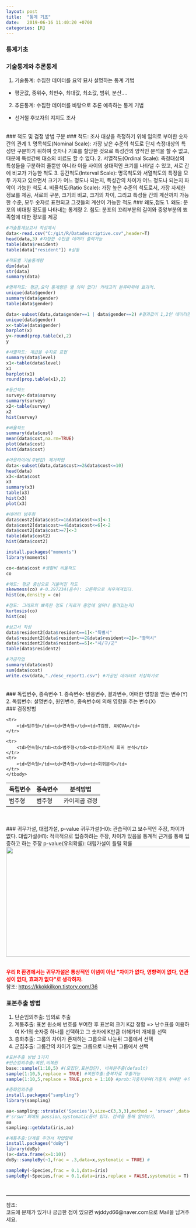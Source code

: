 ```yaml
---
layout: post
title:  "통계 기초"
date:   2019-06-16 11:40:20 +0700
categories: [R]
---
```


###  통계기초
###  기술통계와 추론통계
1. 기술통계: 수집한 데이터를 요약 묘사 설명하는 통계 기법
 - 평균값, 중위수, 최빈수, 최대값, 최소값, 범위, 분산....
2. 추론통계: 수집한 데이터를 바탕으로 추론 예측하는 통계 기법
 - 선거철 후보자의 지지도 조사
<br>
###  척도 및 검정 방법 구분
###  척도: 조사 대상을 측정하기 위해 임의로 부여한 숫자간의 관계
1. 명목척도(Nominal Scale): 가장 낮은 수준의 척도로 단지 측정대상의 특성만 구분하기 위하여 숫자나 기호를 할당한 것으로 특성간의 양적인 분석을 할 수 없고, 때문에 특성간에 대소의 비료도 할 수 없다.
2. 서열척도(Ordinal Scale): 측정대상의 특성들을 구분하여 줄뿐만 아니라 이들 사이의 상대적인 크기를 나타낼 수 있고, 서로 간에 비교가 가능한 척도
3. 등간척도(Interval Scale): 명목척도와 서열척도의 특징을 모두 가지고 있으면서 크기가 어느 정도나 되는지, 특성간의 차이가 어느 정도나 되는지 파악이 가능한 척도
4. 비율척도(Ratio Scale): 가장 높은 수준의 척도로서, 가장 자세한 정보를 제공, 서로의 구분, 크기의 비교, 크기의 차이, 그리고 특성들 간의 계산까지 가능한 수준, 모두 숫자로 표현되고 그것들의 계산이 가능한 척도
###  왜도,첨도
1. 왜도: 분포의 비대칭 정도를 나타내는 통계량
2. 첨도: 분포의 꼬리부분의 길이와 중앙부분의 뾰족함에 대한 정보를 제공  

```R
#기술통계보고서 작성예시
data<-read.csv("C:/git/R/Datadescriptive.csv",header=T)
head(data,3) #지정한 수만큼 데이터 출력가능
table(data$resident)
table(data["resident"]) #상동

#척도별 기술통계량
dim(data)
str(data)
summary(data)

#명목척도: 평균,요약 통계량은 별 의미 없다! 카테고리 분류따위에 효과적.
unique(data$gender)
summary(data$gender)
table(data$gender)

data<-subset(data,data$gender==1 | data$gender==2) #결과값이 1,2인 데이터만 추출
unique(data$gender)
x<-table(data$gender)
barplot(x)
y<-round(prop.table(x),2)
y

#서열척도: 계급을 수치로 표현
summary(data$level)
x1<-table(data$level)
x1
barplot(x1)
round(prop.table(x1),2)

#등간척도
survey<-data$survey
summary(survey)
x2<-table(survey)
x2
hist(survey)

#비율척도
summary(data$cost)
mean(data$cost,na.rm=TRUE)
plot(data$cost)
hist(data$cost)

#아웃라이어(주변값) 제거작업
data<-subset(data,data$cost>=2&data$cost<=10)
head(data)
x3<-data$cost
x3
summary(x3)
table(x3)
hist(x3)
plot(x3)

#데이터 범주화
data$cost2[data$cost>=1&data$cost<=3]<-1
data$cost2[data$cost>=4&data$cost<=6]<-2
data$cost2[data$cost>=7]<-3
table(data$cost2)
hist(data$cost2)

install.packages("moments")
library(moments)

co<-data$cost #생활비 비율척도
co

#왜도: 평균 중심으로 기울어진 척도
skewness(co) #-0.297234(음수): 오른쪽으로 치우쳐져있다.
hist(co,density = co)

#첨도: 그래프의 뾰족한 정도 (자료가 중앙에 얼마나 몰려있는지)
kurtosis(co)
hist(co)

#보고서 작성
data$resident2[data$resident==1]<-"특별시"
data$resident2[data$resident>=2&data$resident<=2]<-"광역시"
data$resident2[data$resident==5]<-"시/구/군"
table(data$resident2)

#가공작업
summary(data$cost)
sum(data$cost)
write.csv(data,"./desc_report1.csv") #가공된 데이터로 저장하기로
```
<br>
###  독립변수, 종속변수
1. 종속변수: 반응변수, 결과변수, 어떠한 영향을 받는 변수(Y)
2. 독립변수: 설명변수, 원인변수, 종속변수에 의해 영향을 주는 변수(X)
<br>
###  검정방법
<link rel = "stylesheet" href ="/static/css/bootstrap.min.css">
<table class="table table-striped">
	<thead>
	<tr>	
		<th>독립변수</th>
		<th>종속변수</th>
		<th>분석방법</th>
	</tr>
	</thead>
	<tbody>
	<tr>
		<td>범주형</td><td>범주형</td><td>카이제곱 검정</td>
	</tr>
	
	<tr>
		<td>범주형</td><td>연속형</td><td>T검정, ANOVA</td>
	</tr>
	
	<tr>
		<td>연속형</td><td>범주형</td><td>로지스틱 회귀 분석</td>
	</tr>
	<tr>
		<td>연속형</td><td>연속형</td><td>회귀분석</td>
	</tr>
	</tbody>

</table>
<br>
<br>
###  귀무가설, 대립가설, p-value
귀무가설(H0): 관습적이고 보수적인 주장, 차이가 없다.  
대립가설(H1): 적극적으로 입증하려는 주장, 차이가 있음을 통계적 근거를 통해 입증하고 하는 주장  
p-value(유의확률): 대립가설이 틀릴 확률  
<div><img src="https://postfiles.pstatic.net/MjAxOTA0MjlfMjM4/MDAxNTU2NDk5Nzk1MDU1.tmr-Di76Anqi-bf5PudogKeZBvk40viyGMPD4FK9yo8g.lfYOVPQuNn_Rp0zBxxuVO3VXajbDtIWg9oHr1yJaumEg.PNG.mint3081/image.png?type=w966" height="300" width="600" /></div><br>

<span style ="color: red">**우리 R 환경에서는 귀무가설은 통상적인 이념이 아닌 "차이가 없다, 영향력이 없다, 연관성이 없다, 효과가 없다"로 생각하자.**</span><br>
참조: <https://kkokkilkon.tistory.com/36>  
###  표본추출 방법
1. 단순임의추출: 임의로 추출
2. 계통추출: 표본 원소에 번호를 부여한 후 표본의 크기 K값 정함 => 난수표를 이용하여 K-1의 숫자중 하나를 선택하고 그 숫자에 K만큼 더해가며 개체를 선택
3. 층화추출: 그룹의 차이가 존재하는 그룹으로 나눈뒤 그룹에서 선택
4. 군집추출: 그룹간의 차이가 없는 그룹으로 나눈뒤 그룹에서 선택
```R
#표본추출 방법 3가지
#단순임의추출:복원,비복원
base::sample(1:10,5) #(모집단,표본집단), 비복원추출(default)
sample(1:10,5,replace = TRUE) #복원추출:중복자료 추출가능
sample(1:10,5,replace = TRUE,prob = 1:10) #prob:가중치부여(가중치 부여한 수의 출현빈도高)

#층화임의추출
install.packages("sampling")
library(sampling)

aa<-sampling::strata(c('Species'),size=c(3,3,3),method = 'srswor',data=iris) 
#'srswr'외에도 possion,systematic등이 있다. 검색을 통해 알아보기.
aa
sampling::getdata(iris,aa)

#계통추출:단계를 주면서 작업할때
install.packages("doBy")
library(doBy)
(x<-data.frame(x=1:10))
doBy::sampleBy(~1,frac = .3,data=x,systematic = TRUE) #

sampleBy(~Species,frac = 0.1,data=iris)
sampleBy(~Species,frac = 0.1,data=iris,replace = FALSE,systematic = T)
```
<br>

<hr>
참조: <https://github.com/wjddyd66/R/tree/master/Statistics><br>
코드에 문제가 있거나 궁금한 점이 있으면 wjddyd66@naver.com으로  Mail을 남겨주세요.